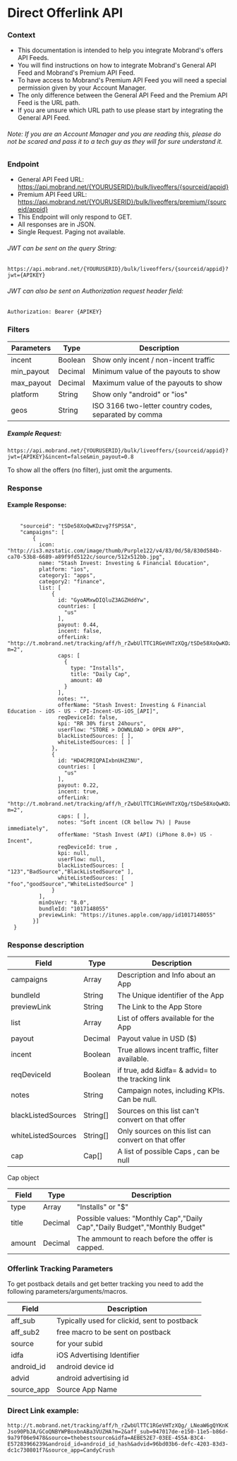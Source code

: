 # Direct Offerlink API
### Context
 * This documentation is intended to help you integrate Mobrand's offers API Feeds.
 * You will find instructions on how to integrate Mobrand's General API Feed and Mobrand's Premium API Feed.
 * To have access to Mobrand's Premium API Feed you will need a special permission given by your Account Manager.
 * The only difference between the General API Feed and the Premium API Feed is the URL path.
 * If you are unsure which URL path to use please start by integrating the General API Feed.
 
###### Note: If you are an Account Manager and you are reading this, please do not be scared and pass it to a tech guy as they will for sure understand it.

### Endpoint
 * General API Feed URL: https://api.mobrand.net/{YOURUSERID}/bulk/liveoffers/{sourceid/appid}
 * Premium API Feed URL: https://api.mobrand.net/{YOURUSERID}/bulk/liveoffers/premium/{sourceid/appid}
 * This Endpoint will only respond to GET.
 * All responses are in JSON.
 * Single Request. Paging not available.
###### JWT can be sent on the query String:
``https://api.mobrand.net/{YOURUSERID}/bulk/liveoffers/{sourceid/appid}?jwt={APIKEY}``
###### JWT can also be sent on Authorization request header field:
``Authorization: Bearer {APIKEY}``
### Filters
| Parameters | Type | Description |
|-|-|-|
| incent | Boolean | Show only incent / non-incent traffic |
| min_payout | Decimal | Minimum value of the payouts to show |
| max_payout | Decimal | Maximum value of the payouts to show |
| platform | String | Show only "android" or "ios" |
| geos | String | ISO 3166 two-letter country codes, separated by comma |
##### Example Request:
``https://api.mobrand.net/{YOURUSERID}/bulk/liveoffers/{sourceid/appid}?jwt={APIKEY}&incent=false&min_payout=0.8``

To show all the offers (no filter), just omit the arguments.

### Response
#### Example Response:
```

    "sourceid": "tSDe58XoQwKDzvg7fSPSSA",
    "campaigns": [
        {
          icon: "http://is3.mzstatic.com/image/thumb/Purple122/v4/83/0d/58/830d584b-ca70-53b8-6689-a89f9fd5122c/source/512x512bb.jpg",
          name: "Stash Invest: Investing & Financial Education",
          platform: "ios",
          category1: "apps",
          category2: "finance",
          list: [
              {
                id: "GyoAMxwDIQluZ3AGZHddYw",
                countries: [
                  "us"
                ],
                payout: 0.44,
                incent: false,
                offerLink: "http://t.mobrand.net/tracking/aff/h_rZwbUlTTC1RGeVHTzXQg/tSDe58XoQwKDzvg7fSPSSA/GyoAMxwDIQluZ3AGZHddYw?m=2",
                caps: [
                  {
                    type: "Installs",
                    title: "Daily Cap",
                    amount: 40
                  }
                ],
                notes: "",
                offerName: "Stash Invest: Investing & Financial Education - iOS - US - CPI-Incent-US-iOS_[API]",
                reqDeviceId: false,
                kpi: "RR 30% first 24hours",
                userFlow: "STORE > DOWNLOAD > OPEN APP",
                blackListedSources: [ ],
                whiteListedSources: [ ]
              },
              {
                id: "HD4CPRIQPAIxbnUHZ3NU",
                countries: [
                  "us"
                ],
                payout: 0.22,
                incent: true,
                offerLink: "http://t.mobrand.net/tracking/aff/h_rZwbUlTTC1RGeVHTzXQg/tSDe58XoQwKDzvg7fSPSSA/HD4CPRIQPAIxbnUHZ3NU?m=2",
                caps: [ ],
                notes: "Soft incent (CR bellow 7%) | Pause immediately",
                offerName: "Stash Invest (API) (iPhone 8.0+) US - Incent",
                reqDeviceId: true ,
                kpi: null,
                userFlow: null,
                blackListedSources: [ "123","BadSource","BlackListedSource" ],
                whiteListedSources: [ "foo","goodSource","WhiteListedSource" ]
              }
          ],
          minOsVer: "8.0",
          bundleId: "1017148055"
          previewLink: "https://itunes.apple.com/app/id1017148055"
        }]
  }
```

### Response description
| Field | Type | Description |
|-|-|-|
| campaigns | Array | Description and Info about an App |
| bundleId | String | The Unique identifier of the App
| previewLink | String | The Link to the App Store
| list | Array | List of offers available for the App |
| payout | Decimal | Payout value in USD ($) |
| incent | Boolean | True allows incent traffic, filter available. |
| reqDeviceId | Boolean | if true, add &idfa= & advid= to the tracking link |
| notes | String | Campaign notes, including KPIs. Can be null. |
| blackListedSources | String[] | Sources on this list can't convert on that offer |
| whiteListedSources | String[] | Only sources on this list can convert on that offer |
| cap | Cap[] | A list of possible Caps , can be null |

Cap object

| Field | Type | Description |
|-|-|-|
| type | Array | "Installs" or "$" |
| title | Decimal | Possible values: "Monthly Cap","Daily Cap","Daily Budget","Monthly Budget" |
| amount | Decimal | The ammount to reach before the offer is capped. |


### Offerlink Tracking Parameters
To get postback details and get better tracking you need to add the following parameters/arguments/macros.

|Field| Description|
|-|-|
| aff_sub    | Typically used for clickid, sent to postback |
| aff_sub2   | free macro to be sent on postback            |
| source     | for your subid                               |
| idfa       | iOS Advertising Identifier                   |
| android_id | android device id                            |
| advid      | android advertising id                       |
| source_app | Source App Name                              |

### Direct Link example:
```http://t.mobrand.net/tracking/aff/h_rZwbUlTTC1RGeVHTzXQg/_LNeaW6gQYKnKJso90PbJA/GCoQNBYWPBoxbnABa3VUZHA?m=2&aff_sub=947017de-e150-11e5-b86d-9a79f06e9478&source=thebestsource&idfa=AEBE52E7-03EE-455A-B3C4-E57283966239&android_id=android_id_hash&advid=96bd03b6-defc-4203-83d3-dc1c730801f7&source_app=CandyCrush```
